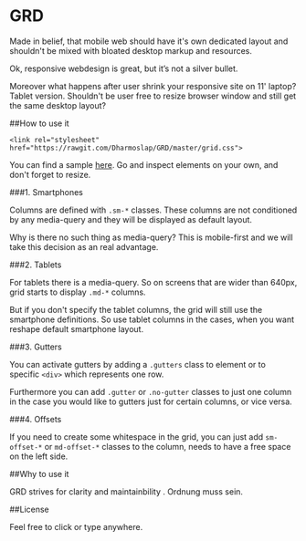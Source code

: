 GRD
=============



Made in belief, that mobile web should have it's own dedicated layout and shouldn't be mixed with bloated desktop markup and resources.

Ok, responsive webdesign is great, but it’s not a silver bullet.

Moreover what happens after user shrink your responsive site on 11' laptop?
Tablet version. Shouldn't be user free to resize browser window and still get the same desktop layout?

##How to use it

``<link rel="stylesheet" href="https://rawgit.com/Dharmoslap/GRD/master/grid.css">``

You can find a sample [here](http://dharmoslap.github.io/Singular-Grid/). Go and inspect elements on your own, and don't forget to resize.

###1. Smartphones

Columns are defined with `.sm-*` classes.
These columns are not conditioned by any media-query and they will be displayed as default layout.

Why is there no such thing as media-query?
This is mobile-first and we will take this decision as an real advantage.

###2. Tablets

For tablets there is a media-query.
So on screens that are wider than 640px, grid starts to display `.md-*` columns.

But if you don't specify the tablet columns, the grid will still use the smartphone definitions.
So use tablet columns in the cases, when you want reshape default smartphone layout.


###3. Gutters

You can activate gutters by adding a `.gutters` class to <body> element or to specific `<div>` which represents one row.

Furthermore you can add `.gutter` or `.no-gutter` classes to just one column in the case you would like to gutters just for certain columns, or vice versa.  

###4. Offsets

If you need to create some whitespace in the grid, you can just add `sm-offset-*` or `md-offset-*` classes to the column, needs to have a free space on the left side.


##Why to use it

GRD strives for clarity and maintainbility . Ordnung muss sein.


##License

Feel free to click or type anywhere.
